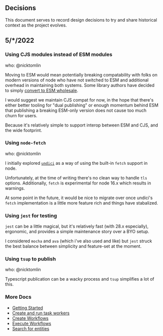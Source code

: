 Decisions
---

This document serves to record design decisions to try and share historical context as the project evolves.

## 5/*/2022

###  Using CJS modules instead of ESM modules

who: @nicktomlin

Moving to ESM would mean potentially breaking compatability with folks on modern versions of node who have not switched to ESM and additional overhead in maintaining both systems. Some library authors have decided to simply [convert to ESM wholesale](https://blog.sindresorhus.com/get-ready-for-esm-aa53530b3f77).

I would suggest we maintain CJS compat for now, in the hope that there's either better tooling for "dual publishing" or enough momentum behind ESM that publishing a breaking ESM-only version does not cause too much churn for users.

Because it's relatively simple to support interop between ESM and CJS, and the wide footprint.


### Using `node-fetch`

who: @nicktomlin

I initially explored [`undici`](https://github.com/nodejs/undici) as a way of using the built-in `fetch` support in node.

Unfortunately, at the time of writing there's no clean way to handle `tls` options. Additionally, `fetch` is experimental for node 16.x which results in warnings.

At some point in the future, it would be nice to migrate over once undici's `fetch` implementation is a little more feature rich and things have stabalized.


### Using `jest` for testing

`jest` can be a little magical, but it's relatively fast (with 28.x especially), ergonomic, and provides a simple maintenance story over a BYO setup.

I considered `mocha` and `ava` (which i've also used and like) but `jest` struck the best balance between simplicity and feature-set at the moment.

### Using `tsup` to publish

who: @nicktomlin

Typescript publication can be a wacky process and `tsup` simplifies a lot of this.

### More Docs

* [Getting Started](getting-started.md)
* [Create and run task workers](workers.md)
* [Create Workflows](create.md)
* [Execute Workflows](execute.md)
* [Search for entities](search.md)

